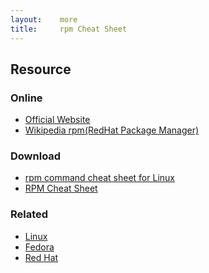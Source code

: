 ```yaml
---
layout:    more
title:     rpm Cheat Sheet
---
```

<div class="content content-400">
    <div class="board board-326">
        <h2 class="board-title">Resource</h2>
        <div class="board-card">
            <h3 class="board-card-title">Online</h3>
            <ul>
                <li><a href="http://www.rpm.org/">Official Website</a></li>
                <li><a href="http://en.wikipedia.org/wiki/RPM_Package_Manager">Wikipedia rpm(RedHat Package Manager)</a></li>
            </ul>
        </div>
        <div class="board-card">
            <h3 class="board-card-title">Download</h3>
            <ul>
                <li><a href="http://www.cyberciti.biz/howto/question/linux/linux-rpm-cheat-sheet.php">rpm command cheat sheet for Linux</a></li>
                <li><a href="http://michal.guerquin.com/rpmcheatsheet.html"> RPM Cheat Sheet</a></li>
            </ul>
        </div>
        <div class="board-card">
            <h3 class="board-card-title">Related</h3>
            <ul>
                <li><a href="/linux" title="Linux Cheat Sheet">Linux</a></li>
                <li><a href="/fedora" title="Fedora Cheat Sheet">Fedora</a></li>
                <li><a href="/redhat" title="Red Hat Cheat Sheet">Red Hat</a></li>
            </ul>
        </div>
    </div>
</div>

